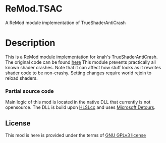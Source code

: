 # ReMod.TSAC
A ReMod module implementation of TrueShaderAntiCrash

# Description
This is a ReMod module implementation for knah's TrueShaderAntiCrash. The original code can be found [here](https://github.com/knah/VRCMods)
This module prevents practically all known shader crashes. Note that it can affect how stuff looks as it rewrites shader code to be non-crashy. Setting changes require world rejoin to reload shaders.
### Partial source code
Main logic of this mod is located in the native DLL that currently is not opensource. The DLL is build upon [HLSLcc](https://github.com/Unity-Technologies/HLSLcc) and uses [Microsoft Detours](https://github.com/microsoft/Detours).

## License
This mod is here is provided under the terms of [GNU GPLv3 license](LICENSE)
